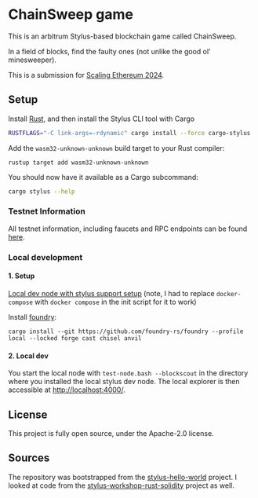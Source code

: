 # ChainSweep game

This is an arbitrum Stylus-based blockchain game called ChainSweep.

In a field of blocks, find the faulty ones (not unlike the good ol' minesweeper).

This is a submission for [Scaling Ethereum 2024](https://ethglobal.com/events/scaling2024).

## Setup

Install [Rust](https://www.rust-lang.org/tools/install), and then install the Stylus CLI tool with Cargo

```bash
RUSTFLAGS="-C link-args=-rdynamic" cargo install --force cargo-stylus
```

Add the `wasm32-unknown-unknown` build target to your Rust compiler:

```
rustup target add wasm32-unknown-unknown
```

You should now have it available as a Cargo subcommand:

```bash
cargo stylus --help
```

### Testnet Information

All testnet information, including faucets and RPC endpoints can be found [here](https://docs.arbitrum.io/stylus/reference/testnet-information).

### Local development

#### 1. Setup

[Local dev node with stylus support setup](https://docs.arbitrum.io/stylus/how-tos/local-stylus-dev-node) (note, I had to replace `docker-compose` with `docker compose` in the init script for it to work)

Install [foundry](https://book.getfoundry.sh/getting-started/installation):

```
cargo install --git https://github.com/foundry-rs/foundry --profile local --locked forge cast chisel anvil
```

#### 2. Local dev

You start the local node with `test-node.bash --blockscout` in the directory where you installed the local stylus dev node. The local explorer is then accessible at <http://localhost:4000/>.

## License

This project is fully open source, under the Apache-2.0 license.

## Sources

The repository was bootstrapped from the [stylus-hello-world](https://github.com/OffchainLabs/stylus-hello-world/tree/45a9fbdca70924d9ae39e49ec2661dc6eb5ac610) project.
I looked at code from the [stylus-workshop-rust-solidity](https://github.com/OffchainLabs/stylus-workshop-rust-solidity) project as well.

